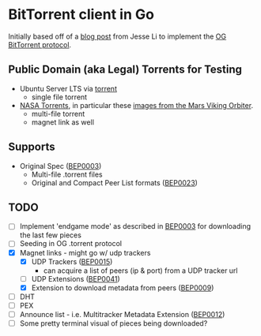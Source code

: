 # BitTorrent client in Go

Initially based off of a [blog post][jl-blog-post] from Jesse Li to implement the [OG BitTorrent protocol][BEP0003].

## Public Domain (aka Legal) Torrents for Testing
-  Ubuntu Server LTS via [torrent][ubuntu-torrent-url]
    - single file torrent
- [NASA Torrents][nasa-torrents], in particular these [images from the Mars Viking Orbiter][example-nasa-torrent].
    - multi-file torrent
    - magnet link as well

## Supports
- Original Spec ([BEP0003][])
    - Multi-file .torrent files
    - Original and Compact Peer List formats ([BEP0023][])

## TODO
- [ ] Implement 'endgame mode' as described in [BEP0003][] for downloading the last few pieces
- [ ] Seeding in OG .torrent protocol
- [x] Magnet links - might go w/ udp trackers
    - [x] UDP Trackers ([BEP0015][])
        - can acquire a list of peers (ip & port) from a UDP tracker url
    - [ ] UDP Extensions ([BEP0041][])
    - [x] Extension to download metadata from peers ([BEP0009][])
- [ ] DHT
- [ ] PEX
- [ ] Announce list - i.e. Multitracker Metadata Extension ([BEP0012])
- [ ] Some pretty terminal visual of pieces being downloaded?

<!-- reference links -->
[jl-blog-post]: https://blog.jse.li/posts/torrent/
[ubuntu-torrent-url]: https://ubuntu.com/download/alternative-downloads
[BEP0003]: http://bittorrent.org/beps/bep_0003.html 'original bittorrent spec'
[BEP0015]: http://bittorrent.org/beps/bep_0015.html 'UDP Trackers'
[BEP0009]:  http://bittorrent.org/beps/bep_0009.html 'Extension for Peers to Send Metadata Files'
[BEP0041]: http://bittorrent.org/beps/bep_0041.html 'UDP Extensions'
[BEP0012]: http://bittorrent.org/beps/bep_0012.html 'Multitracker Metadata Extension'
[nasa-torrents]: https://academictorrents.com/collection/nasa-datasets 'Archives of NASA torrents'
[example-nasa-torrent]: https://academictorrents.com/details/059ed25558b4587143db637ac3ca94bebb57d88d
[BEP0023]: http://bittorrent.org/beps/bep_0023.html 'Compact Peer Lists'